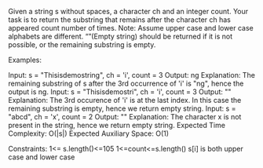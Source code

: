 Given a string s without spaces, a character ch and an integer count. Your task is to return the substring that remains after the character ch has appeared count number of times.
Note:  Assume upper case and lower case alphabets are different. “”(Empty string) should be returned if it is not possible, or the remaining substring is empty.

Examples:

Input: s = "Thisisdemostring", ch = 'i', count = 3
Output: ng
Explanation: The remaining substring of s after the 3rd
occurrence of 'i' is "ng", hence the output is ng.
Input: s = "Thisisdemostri", ch = 'i', count = 3
Output: ""
Explanation: The 3rd occurence of 'i' is at the last index. In this case the remaining substring is empty, hence we return empty string.
Input: s = "abcd", ch = 'x', count = 2
Output: ""
Explanation: The character x is not present in the string, hence we return empty string.
Expected Time Complexity: O(|s|)
Expected Auxiliary Space: O(1)

Constraints:
1<= s.length()<=105
1<=count<=s.length()
s[i] is both upper case and lower case
